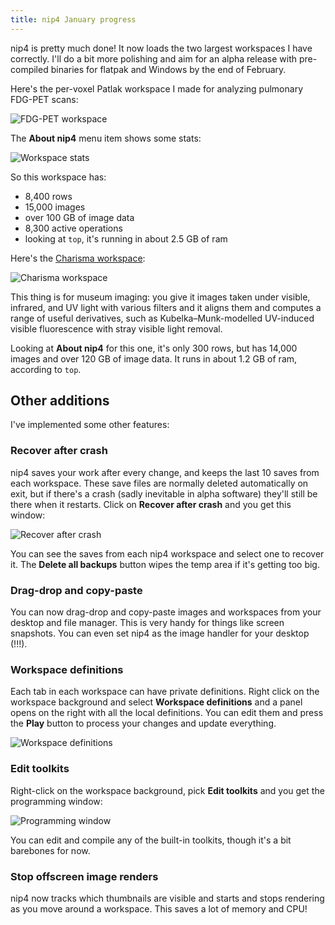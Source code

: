 ```yaml
---
title: nip4 January progress
---
```


nip4 is pretty much done! It now loads the two largest workspaces I have
correctly. I'll do a bit more polishing and aim for an alpha release with
pre-compiled binaries for flatpak and Windows by the end of February.

Here's the per-voxel Patlak workspace I made for analyzing pulmonary FDG-PET
scans:

![FDG-PET workspace](/assets/images/nip4-jan-1.png)

The **About nip4** menu item shows some stats:

![Workspace stats](/assets/images/nip4-jan-2.png)

So this workspace has:

- 8,400 rows
- 15,000 images
- over 100 GB of image data
- 8,300 active operations
- looking at `top`, it's running in about 2.5 GB of ram

Here's the [Charisma
workspace](https://www.academia.edu/7276130/J_Dyer_G_Verri_and_J_Cupitt_Multispectral_Imaging_in_Reflectance_and_Photo_induced_Luminescence_modes_a_User_Manual_European_CHARISMA_Project):

![Charisma workspace](/assets/images/nip4-jan-3.png)

This thing is for museum imaging: you give it images taken under visible,
infrared, and UV light with various filters and it aligns them and computes
a range of useful derivatives, such as Kubelka–Munk-modelled UV-induced
visible fluorescence with stray visible light removal.

Looking at **About nip4** for this one, it's only 300 rows, but has
14,000 images and over 120 GB of image data. It runs in about 1.2 GB of ram,
according to `top`.

## Other additions

I've implemented some other features:

### Recover after crash

nip4 saves your work after every change, and keeps the last 10 saves from
each workspace. These save files are normally deleted automatically on exit,
but if there's a crash (sadly inevitable in alpha software) they'll still
be there when it restarts. Click on **Recover after crash** and you get
this window:

![Recover after crash](/assets/images/nip4-jan-4.png)

You can see the saves from each nip4 workspace and select one to recover it.
The **Delete all backups** button wipes the temp area if it's getting too big.

### Drag-drop and copy-paste

You can now drag-drop and copy-paste images and workspaces from your desktop
and file manager. This is very handy for things like screen snapshots. You can
even set nip4 as the image handler for your desktop (!!!).

### Workspace definitions

Each tab in each workspace can have private definitions. Right click on the
workspace background and select **Workspace definitions** and a panel opens on
the right with all the local definitions. You can edit them and press the
**Play** button to process your changes and update everything.

![Workspace definitions](/assets/images/nip4-jan-5.png)

### Edit toolkits

Right-click on the workspace background, pick **Edit toolkits** and you get
the programming window:

![Programming window](/assets/images/nip4-jan-6.png)

You can edit and compile any of the built-in toolkits, though it's a bit
barebones for now. 

### Stop offscreen image renders

nip4 now tracks which thumbnails are visible and starts and stops rendering as
you move around a workspace. This saves a lot of memory and CPU!
